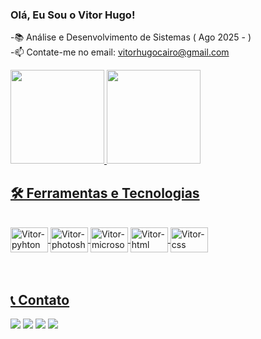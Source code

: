 ### Olá, Eu Sou o Vitor Hugo!

-📚 Análise e Desenvolvimento de Sistemas ( Ago 2025  -    )<br>
-📫 Contate-me no email: vitorhugocairo@gmail.com

<div>
  <a href="https://github.com/Vitorzao">
  <img height="150em" src="https://github-readme-stats.vercel.app/api?username=Vitorzao&show_icons=true&theme=dark"/>
  <img height="150em" src="https://github-readme-stats.vercel.app/api/top-langs/?username=Vitorzao&layout=compact&langs_count=7&theme=dark"/>
</div>

## 🛠️ Ferramentas e Tecnologias

<div style="display: inline_block"><br>
  <img align="center" alt="Vitor-pyhton" height="40" width="60" src="https://cdn.jsdelivr.net/gh/devicons/devicon@latest/icons/python/python-original.svg"/>
  <img align="center" alt="Vitor-photoshop" height="40" width="60" src="https://cdn.jsdelivr.net/gh/devicons/devicon@latest/icons/photoshop/photoshop-original.svg" />
  <img align="center" alt="Vitor-microsoft" height="40" width="60" src="https://cdn.jsdelivr.net/gh/devicons/devicon@latest/icons/windows11/windows11-original.svg" />
  <img align="center" alt="Vitor-html" height="40" width="60" src="https://cdn.jsdelivr.net/gh/devicons/devicon@latest/icons/html5/html5-original.svg" />
  <img align="center" alt="Vitor-css" height="40" width="60" src="https://cdn.jsdelivr.net/gh/devicons/devicon@latest/icons/css3/css3-original.svg" />
</div>

<br>
<br>

## 📞 Contato
<div> 
    <a href="https://www.linkedin.com/in/vitor-hugo-arag%C3%A3o-cairo-74257a297/" target="_blank">
    <img src="https://img.shields.io/badge/-LinkedIn-%230077B5?style=for-the-badge&logo=linkedin&logoColor=white" target="_blank"></a> 
     <a href="https://wa.me/5521979559124" target="_blank">
    <img src="https://img.shields.io/badge/WhatsApp-25D366?style=for-the-badge&logo=whatsapp&logoColor=white" target="_blank"></a> 
    <a href="https://www.instagram.com/vitor_hug14/" target="_blank">
    <img src="https://img.shields.io/badge/-Instagram-%23E4405F?style=for-the-badge&logo=instagram&logoColor=white" target="_blank"></a>
    <a href = "https://x.com/vitorcairo1">
    <img src="https://img.shields.io/badge/Twitter-1DA1F2?style=for-the-badge&logo=twitter&logoColor=white" target="_blank"></a>
  
  <br>
 
  </div> 
